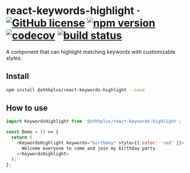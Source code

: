 # react-keywords-highlight &middot; [![GitHub license](https://img.shields.io/badge/license-MIT-blue.svg)](https://github.com/shhhplus/react-keywords-highlight/blob/master/LICENSE) [![npm version](https://img.shields.io/npm/v/@shhhplus/react-keywords-highlight.svg?style=flat)](https://www.npmjs.com/package/@shhhplus/react-keywords-highlight) [![codecov](https://img.shields.io/codecov/c/github/shhhplus/react-keywords-highlight/main?token=TODO)](https://codecov.io/gh/shhhplus/react-keywords-highlight) [![build status](https://img.shields.io/github/actions/workflow/status/shhhplus/react-keywords-highlight/cd.yml)](https://github.com/shhhplus/react-keywords-highlight/actions)

A component that can highlight matching keywords with customizable styles.

## Install

```sh
npm install @shhhplus/react-keywords-highlight --save
```

## How to use

```javascript
import KeywordsHighlight from '@shhhplus/react-keywords-highlight';

const Demo = () => {
  return (
    <KeywordsHighlight keywords="birthday" style={{ color: 'red' }}>
      Welcome everyone to come and join my birthday party.
    </KeywordsHighlight>
  );
};
```
